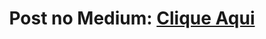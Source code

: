 <h1 align="center">
  Post no Medium: <a href="https://alexandredev3.medium.com/implementando-efeito-de-desfoque-enquanto-imagens-estive-carregando-em-node-js-e-react-js-ee8569169c34">Clique Aqui</a>
</h1>
